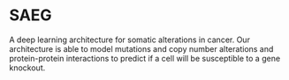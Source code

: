 # SAEG
A deep learning architecture for somatic alterations in cancer. Our architecture is able to model mutations and copy number alterations and protein-protein interactions to predict if a cell will be susceptible to a gene knockout. 
